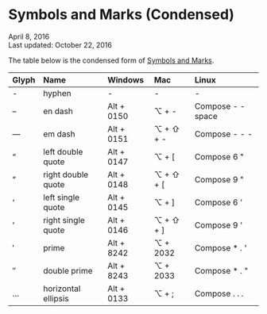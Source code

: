 Symbols and Marks (Condensed)
=============================

<div class="center">April 8, 2016</div>
<div class="center">Last updated: October 22, 2016</div>

The table below is the condensed form of [Symbols and Marks](/en/symbols-marks).

| Glyph | Name                 | Windows         | Mac             | Linux             |
| :---- | :------------------- | :-------------- | :-------------- | :---------------- |
| -     | hyphen               | -               | -               | -                 |
| –     | en dash              | Alt + 0150      | ⌥ + -           | Compose - - space |
| —     | em dash              | Alt + 0151      | ⌥ + ⇧ + -       | Compose - - -     |
| “     | left double quote    | Alt + 0147      | ⌥ + [           | Compose 6 "       |
| ”     | right double quote   | Alt + 0148      | ⌥ + ⇧ + [       | Compose 9 "       |
| ‘     | left single quote    | Alt + 0145      | ⌥ + ]           | Compose 6 '       |
| ’     | right single quote   | Alt + 0146      | ⌥ + ⇧ + ]       | Compose 9 '       |
| ′     | prime                | Alt + 8242      | ⌥ + 2032        | Compose * . '     |
| ″     | double prime         | Alt + 8243      | ⌥ + 2033        | Compose * . "     |
| …     | horizontal ellipsis  | Alt + 0133      | ⌥ + ;           | Compose . . .     |
